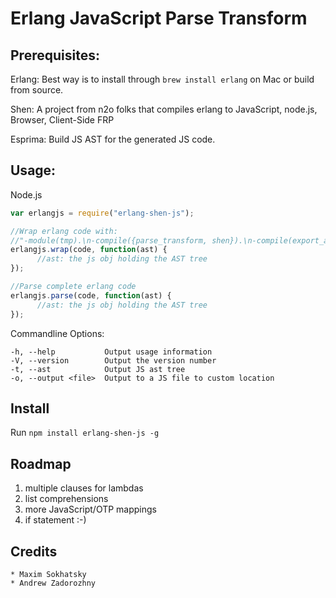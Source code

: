 Erlang JavaScript Parse Transform
=================================

Prerequisites:
---------

Erlang: Best way is to install through `brew install erlang` on Mac or build from source. 

Shen: A project from n2o folks that compiles erlang to JavaScript, node.js, Browser, Client-Side FRP

Esprima: Build JS AST for the generated JS code.


Usage:
---------

  Node.js
  
  ```Javascript
  var erlangjs = require("erlang-shen-js");
  
  //Wrap erlang code with: 
  //"-module(tmp).\n-compile({parse_transform, shen}).\n-compile(export_all).\n-js([start/0]).\nstart() ->\n";
  erlangjs.wrap(code, function(ast) {
        //ast: the js obj holding the AST tree
  });
  
  //Parse complete erlang code
  erlangjs.parse(code, function(ast) {
        //ast: the js obj holding the AST tree
  });
  
  ```

  Commandline Options:

    -h, --help           Output usage information
    -V, --version        Output the version number
    -t, --ast            Output JS ast tree
    -o, --output <file>  Output to a JS file to custom location


Install
---------

Run `npm install erlang-shen-js -g`


Roadmap
-------

1. multiple clauses for lambdas
2. list comprehensions
3. more JavaScript/OTP mappings
4. if statement :-)


Credits
-------

    * Maxim Sokhatsky
    * Andrew Zadorozhny
